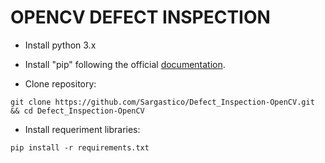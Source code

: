 # OPENCV DEFECT INSPECTION

- Install python 3.x

- Install "pip" following the official
[documentation](https://pip.pypa.io/en/stable/installing/).


- Clone repository:
```
git clone https://github.com/Sargastico/Defect_Inspection-OpenCV.git && cd Defect_Inspection-OpenCV
```

- Install requeriment libraries:
```
pip install -r requirements.txt
```
